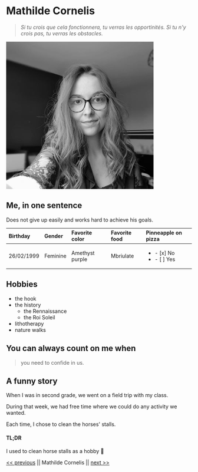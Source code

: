 # Mathilde Cornelis

> _Si tu crois que cela fonctionnera, tu verras les opportinités. Si tu n'y crois pas, tu verras les obstacles._

![](photo.jpg)

## Me, in one sentence

Does not give up easily and works hard to achieve his goals.

| Birthday   | Gender   | Favorite color  | Favorite food | Pinneapple on pizza                          |
| :--------- | :------- | :-------------- | :------------ | :------------------------------------------- |
| 26/02/1999 | Feminine | Amethyst purple | Mbriulate     | <ul><li>- [x] No</li><li>- [ ] Yes</li></ul> |

## Hobbies

- the hook
- the history
  - the Rennaissance
  - the Roi Soleil
- lithotherapy
- nature walks

## You can always count on me when

> you need to confide in us.

## A funny story

When I was in second grade, we went on a field trip with my class.

During that week, we had free time where we could do any activity we wanted.

Each time, I chose to clean the horses' stalls.

#### TL;DR

I used to clean horse stalls as a hobby :poop:

[<< previous](https://github.com/MarnieBenalia) || Mathilde Cornelis || [next >>](https://github.com/Milo-star)
